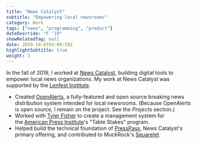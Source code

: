 ```yaml
---
title: "News Catalyst"
subtitle: "Empowering local newsrooms"
category: Work
tags: ["news", "programming", "product"]
dateOverride: "F ’19"
showRelatedTag: null
date: 2019-10-8T04:00:59Z
highlightSubtitle: true
weight: 3
---
```


In the fall of 2019, I worked at [News Catalyst](https://newscatalyst.org/), building digital tools to empower local news organizations. My work at News Catalyst was supported by the [Lenfest Institute](https://www.lenfestinstitute.org/).

- Created [OpenAlerts](https://github.com/news-catalyst/openalerts), a fully-featured and open source breaking news distribution system intended for local newsrooms. (Because OpenAlerts is open source, I remain on the project. See the *Projects* section.)
- Worked with [Tyler Fisher](https://tylerjfisher.com/) to create a management system for the [American Press Institute](https://www.americanpressinstitute.org/)'s "Table Stakes" program.
- Helped build the technical foundation of [PressPass](https://github.com/news-catalyst/presspass-frontend), News Catalyst's primary offering, and contributed to MuckRock's [Squarelet](https://github.com/MuckRock/squarelet/).
